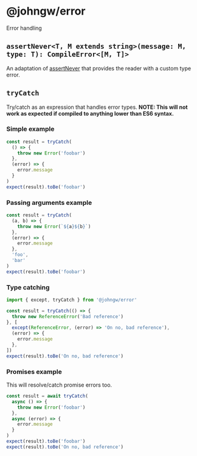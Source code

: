 # @johngw/error

Error handling

## `assertNever<T, M extends string>(message: M, type: T): CompileError<[M, T]>`

An adaptation of [assertNever](https://github.com/aikoven/assert-never#readme) that provides the reader with a custom type error.

## `tryCatch`

Try/catch as an expression that handles error types. **NOTE: This will not work as expected if compiled to anything lower than ES6 syntax.**

### Simple example

```typescript
const result = tryCatch(
  () => {
    throw new Error('foobar')
  },
  (error) => {
    error.message
  }
)
expect(result).toBe('foobar')
```

### Passing arguments example

```typescript
const result = tryCatch(
  (a, b) => {
    throw new Error(`${a}${b}`)
  },
  (error) => {
    error.message
  },
  'foo',
  'bar'
)
expect(result).toBe('foobar')
```

### Type catching

```typescript
import { except, tryCatch } from '@johngw/error'

const result = tryCatch(() => {
  throw new ReferenceError('Bad reference')
}, [
  except(ReferenceError, (error) => 'On no, bad reference'),
  (error) => {
    error.message
  },
])
expect(result).toBe('On no, bad reference')
```

### Promises example

This will resolve/catch promise errors too.

```typescript
const result = await tryCatch(
  async () => {
    throw new Error('foobar')
  },
  async (error) => {
    error.message
  }
)
expect(result).toBe('foobar')
expect(result).toBe('On no, bad reference')
```
